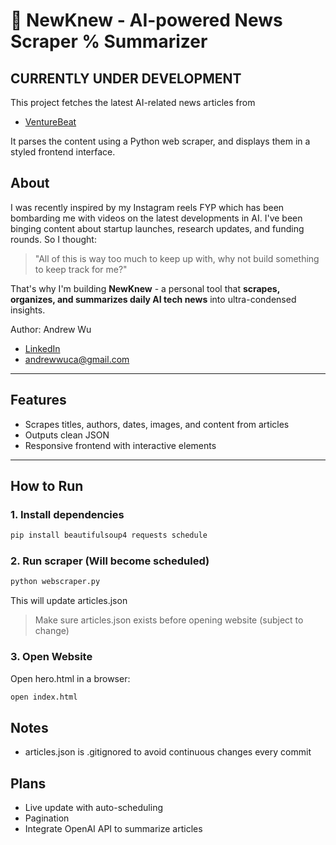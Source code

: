 # 📰 NewKnew - AI-powered News Scraper % Summarizer
 
## CURRENTLY UNDER DEVELOPMENT

This project fetches the latest AI-related news articles from 
- [VentureBeat](https://venturebeat.com/category/ai/)

It parses the content using a Python web scraper, and displays them in a styled frontend interface. 
## About 

I was recently inspired by my Instagram reels FYP which has been bombarding me with videos on the latest developments in AI. I've been binging content about startup launches, research updates, and funding rounds. So I thought: 
> "All of this is way too much to keep up with, why not build something to keep track for me?"

That's why I'm building **NewKnew** - a personal tool that **scrapes, organizes, and summarizes daily AI tech news** into ultra-condensed insights.


Author: Andrew Wu
- [LinkedIn](https://www.linkedin.com/in/andrew-wu-3a7842241/)  
- [andrewwuca@gmail.com](mailto:andrewwuca@gmail.com)

---
## Features
- Scrapes titles, authors, dates, images, and content from articles
- Outputs clean JSON
- Responsive frontend with interactive elements
---
## How to Run
### 1. Install dependencies
```bash
pip install beautifulsoup4 requests schedule
```
### 2. Run scraper (Will become scheduled)
```bash
python webscraper.py
```
This will update articles.json
> Make sure articles.json exists before opening website (subject to change)
### 3. Open Website
Open hero.html in a browser:
```bash
open index.html
```
## Notes
- articles.json is .gitignored to avoid continuous changes every commit

## Plans
- Live update with auto-scheduling
- Pagination
- Integrate OpenAI API to summarize articles
